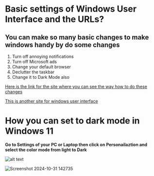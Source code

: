 # Basic settings of Windows User Interface and the URLs?

## You can make so many basic changes to make windows handy by do some changes

1. Turn off annoying notifications
1. Turn off Microsoft ads
1. Change your default browser
1. Declutter the taskbar
1. Change it to Dark Mode also

[Here is the link for the site where you can see the way how to do these changes](https://www.pcworld.com/article/1782303/5-crucial-windows-11-settings-you-need-to-change-asap.html)

[This is another site for windows user interface](https://www.pcmag.com/explainers/best-windows-11-tips-and-tricks)


# How you can set to dark mode in Windows 11

  **Go to Settings of your PC or Laptop then click on Personailaztion and select the color mode from light to Dark**
  
![alt text](https://github.com/user-attachments/assets/b1fddb0d-2489-4a11-b005-b11e401d27f2)

![Screenshot 2024-10-31 142735](https://github.com/user-attachments/assets/356feb3d-9224-4a1e-92f3-ed800d72eb97)
